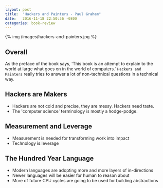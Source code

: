 ```yaml
---
layout: post
title:  "Hackers and Painters - Paul Graham"
date:   2016-11-18 22:50:56 -0800
categories: book-review
---
```


{% img /images/hackers-and-painters.jpg %}

Overall
---
As the preface of the book says, 'This book is an attempt to explain to the world at large what goes on in the world of computers.' `Hackers and Painters` really tries to answer a lot of non-technical questions in a technical way.

Hackers are Makers
---
- Hackers are not cold and precise, they are messy. Hackers need taste.
- The 'computer science' terminology is mostly a hodge-podge.

Measurement and Leverage
---
- Measurement is needed for transforming work into impact
- Technology is leverage

The Hundred Year Language
---
- Modern languages are adopting more and more layers of in-directions
- Newer languages will be easier for human to reason about
- More of future CPU cycles are going to be used for building abstractions
